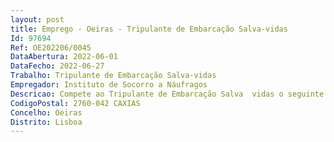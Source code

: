 ```yaml
--- 
layout: post
title: Emprego - Oeiras - Tripulante de Embarcação Salva-vidas
Id: 97694
Ref: OE202206/0045
DataAbertura: 2022-06-01
DataFecho: 2022-06-27
Trabalho: Tripulante de Embarcação Salva-vidas
Empregador: Instituto de Socorro a Náufragos
Descricao: Compete ao Tripulante de Embarcação Salva  vidas o seguinte a) Operar as embarcações salva  vidas em todas as condições de tempo e de mar que o serviço de salvamento marítimo e socorros a náufragos imponha, ou sempre que outras saídas lhe sejam determinadas pela autoridade competente b) Cumprir as ordens e instruções de serviço que lhe foram dadas pelo patrão e ou pelo sota  patrão de salva  vidas c) Cumprir e fazer cumprir todas as determinações técnicas emanadas pelo ISN, enquanto direção técnicanacional para o salvamento marítimo, socorros a náufragos e assistência a banhistas d) Prestar socorro a náufragos aplicando as técnicas do suporte básico de vida adaptado ao meio aquático e) Utilizar as técnicas de salvamento aquático f) Exercer atividades de socorro e transporte de náufragos ou de outro tipo de vítimas ou doentes g) Participar em ações para as quais estejam tecnicamente preparados e se enquadrem nos seus fins específicos,nomeadamente colaborando no serviço de assistência a banhistas quando determinado pela autoridade competente h) Colaborar em outras atividades de proteção civil, no âmbito das funções específicas que lhes forem cometidas i) Operar e manter os sistemas, equipamentos e outro material por que seja responsável de acordo com a natureza dos encargos que lhe estejam atribuídos j) Conservar as infraestruturas e material que se encontrem sob a sua responsabilidade k) Manter as embarcações salva  vidas sempre apetrechadas e prontas a sair para o mar no mais curto espaço de tempo l) Manter a palamenta, equipamentos de salvamento, massame, poleame em boas condições de conservação e de limpeza m) Manter em boas condições de higiene e limpeza a ESV e as embarcações salva  vidas atribuídas n) Executar os registos e escrituração inerentes às funções que desempenha o) Cuidar do armazenamento e conservação do material cuja guarda lhe seja confiada p) Coadjuvar o patrão ou o sota  patrão de salva  vidas na preparação e realização de ações de formação direcionadas para a área funcional da salvaguarda da vida humana no mar q) Exercer atividades de formação cívica, com especial incidência no domínio dos socorros a náufragos.
CodigoPostal: 2760-042 CAXIAS
Concelho: Oeiras
Distrito: Lisboa
--- 
```

